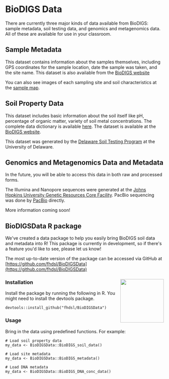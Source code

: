# BioDIGS Data


There are currently three major kinds of data available from BioDIGS: sample metadata, soil testing data, and genomics and metagenomics data. All of these are available for use in your classroom.

## Sample Metadata

This dataset contains information about the samples themselves, including GPS coordinates for the sample location, date the sample was taken, and the site name. This dataset is also available from the [BioDIGS website](https://biodigs.org/#site_data)

You can also see images of each sampling site and soil characteristics at the [sample map](https://biodigs.org/#sample_map).

## Soil Property Data

This dataset includes basic information about the soil itself like pH, percentage of organic matter, variety of soil metal concentrations. The complete data dictionary is available [here](https://docs.google.com/spreadsheets/d/109xYUM48rjj33B76hZ3bNlrm8u-_S6uyoE_3wSCp0r0/edit#gid=188448677). The dataset is available at the [BioDIGS website](https://biodigs.org/#soil_data).

This dataset was generated by the [Delaware Soil Testing Program](https://www.udel.edu/canr/cooperative-extension/environmental-stewardship/soil-testing/) at the University of Delaware.

## Genomics and Metagenomics Data and Metadata

In the future, you will be able to access this data in both raw and processed forms.

The Illumina and Nanopore sequences were generated at the [Johns Hopkins University Genetic Resources Core Facility](https://grcf.jhmi.edu/). PacBio sequencing was done by [PacBio](https://www.pacb.com/) directly.

More information coming soon!

## BioDIGSData R package

We've created a data package to help you easily bring BioDIGS soil data and metadata into R! This package is currently in development, so if there's a feature you'd like to see, please let us know!

The most up-to-date version of the package can be accessed via GitHub at [https://github.com/fhdsl/BioDIGSData](https://github.com/fhdsl/BioDIGSData)

### Installation <img src="resources/images/hex_logo.png" align="right" height="138" />

Install the package by running the following in R. You might need to install the devtools package.

```
devtools::install_github("fhdsl/BioDIGSData")
```

### Usage

Bring in the data using predefined functions. For example:

```
# Load soil property data
my_data <- BioDIGSData::BioDIGS_soil_data()

# Load site metadata
my_data <- BioDIGSData::BioDIGS_metadata()

# Load DNA metadata
my_data <- BioDIGSData::BioDIGS_DNA_conc_data()
```
